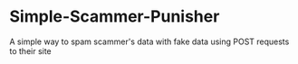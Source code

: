 # Simple-Scammer-Punisher
A simple way to spam scammer's data with fake data using POST requests to their site
